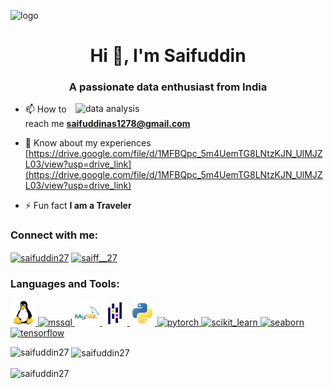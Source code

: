 ![logo]([https://github.com/Saifuddin27/Saifuddin27/blob/main/e02677625d9aad62e180f434d7fbd1b5.jpg](https://github.com/Saifuddin27/Saifuddin27/blob/main/pxfuel.jpg))
<h1 align="center">Hi 👋, I'm Saifuddin</h1>
<h3 align="center">A passionate data enthusiast from India</h3>

<img align="right" alt="data analysis" width="400" src="https://blog.imarticus.org/wp-content/uploads/2019/05/daonline.gif">


- 📫 How to reach me **saifuddinas1278@gmail.com**

- 📄 Know about my experiences [https://drive.google.com/file/d/1MFBQpc_5m4UemTG8LNtzKJN_UlMJZL03/view?usp=drive_link](https://drive.google.com/file/d/1MFBQpc_5m4UemTG8LNtzKJN_UlMJZL03/view?usp=drive_link)

- ⚡ Fun fact **I am a Traveler**

<h3 align="left">Connect with me:</h3>
<p align="left">
<a href="https://linkedin.com/in/saifuddin27" target="blank"><img align="center" src="https://raw.githubusercontent.com/rahuldkjain/github-profile-readme-generator/master/src/images/icons/Social/linked-in-alt.svg" alt="saifuddin27" height="30" width="40" /></a>
<a href="https://instagram.com/saiff__27" target="blank"><img align="center" src="https://raw.githubusercontent.com/rahuldkjain/github-profile-readme-generator/master/src/images/icons/Social/instagram.svg" alt="saiff__27" height="30" width="40" /></a>
</p>

<h3 align="left">Languages and Tools:</h3>
<p align="left"> <a href="https://www.linux.org/" target="_blank" rel="noreferrer"> <img src="https://raw.githubusercontent.com/devicons/devicon/master/icons/linux/linux-original.svg" alt="linux" width="40" height="40"/> </a> <a href="https://www.microsoft.com/en-us/sql-server" target="_blank" rel="noreferrer"> <img src="https://www.svgrepo.com/show/303229/microsoft-sql-server-logo.svg" alt="mssql" width="40" height="40"/> </a> <a href="https://www.mysql.com/" target="_blank" rel="noreferrer"> <img src="https://raw.githubusercontent.com/devicons/devicon/master/icons/mysql/mysql-original-wordmark.svg" alt="mysql" width="40" height="40"/> </a> <a href="https://pandas.pydata.org/" target="_blank" rel="noreferrer"> <img src="https://raw.githubusercontent.com/devicons/devicon/2ae2a900d2f041da66e950e4d48052658d850630/icons/pandas/pandas-original.svg" alt="pandas" width="40" height="40"/> </a> <a href="https://www.python.org" target="_blank" rel="noreferrer"> <img src="https://raw.githubusercontent.com/devicons/devicon/master/icons/python/python-original.svg" alt="python" width="40" height="40"/> </a> <a href="https://pytorch.org/" target="_blank" rel="noreferrer"> <img src="https://www.vectorlogo.zone/logos/pytorch/pytorch-icon.svg" alt="pytorch" width="40" height="40"/> </a> <a href="https://scikit-learn.org/" target="_blank" rel="noreferrer"> <img src="https://upload.wikimedia.org/wikipedia/commons/0/05/Scikit_learn_logo_small.svg" alt="scikit_learn" width="40" height="40"/> </a> <a href="https://seaborn.pydata.org/" target="_blank" rel="noreferrer"> <img src="https://seaborn.pydata.org/_images/logo-mark-lightbg.svg" alt="seaborn" width="40" height="40"/> </a> <a href="https://www.tensorflow.org" target="_blank" rel="noreferrer"> <img src="https://www.vectorlogo.zone/logos/tensorflow/tensorflow-icon.svg" alt="tensorflow" width="40" height="40"/> </a> </p>

<p><img align="left" src="https://github-readme-stats.vercel.app/api/top-langs?username=saifuddin27&show_icons=true&locale=en&layout=compact" alt="saifuddin27" /></p>

<p>&nbsp;<img align="center" src="https://github-readme-stats.vercel.app/api?username=saifuddin27&show_icons=true&locale=en" alt="saifuddin27" /></p>

<p><img align="center" src="https://github-readme-streak-stats.herokuapp.com/?user=saifuddin27&" alt="saifuddin27" /></p>
